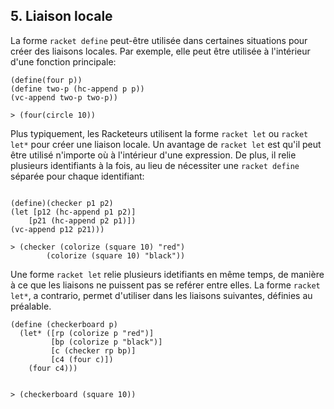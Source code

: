 ## 5. Liaison locale
La forme ```racket define``` peut-être utilisée dans certaines situations pour créer des liaisons locales. Par exemple, elle peut être utilisée à l'intérieur d'une fonction principale:

```racket
(define(four p))
(define two-p (hc-append p p))
(vc-append two-p two-p))

> (four(circle 10))

```

Plus typiquement, les Racketeurs utilisent la forme  ```racket let``` ou ```racket let*```  pour créer une liaison locale. Un avantage de ```racket let``` est qu'il peut être utilisé n'importe où à l'intérieur d'une expression. De plus, il relie plusieurs identifiants à la fois, au lieu de nécessiter  une ```racket define```  séparée pour chaque identifiant: 

```racket

(define)(checker p1 p2)
(let [p12 (hc-append p1 p2)]
    [p21 (hc-append p2 p1)])
(vc-append p12 p21)))

> (checker (colorize (square 10) "red")
        (colorize (square 10) "black"))
```
Une forme ```racket let``` relie plusieurs idetifiants en même temps, de manière à ce que les liaisons ne
puissent pas se reférer entre elles. La forme ```racket let*```, a contrario, permet d'utiliser dans les liaisons suivantes, définies au préalable.

```racket
(define (checkerboard p)
  (let* ([rp (colorize p "red")]
         [bp (colorize p "black")]
         [c (checker rp bp)]
         [c4 (four c)])
    (four c4)))
 

> (checkerboard (square 10))
```
